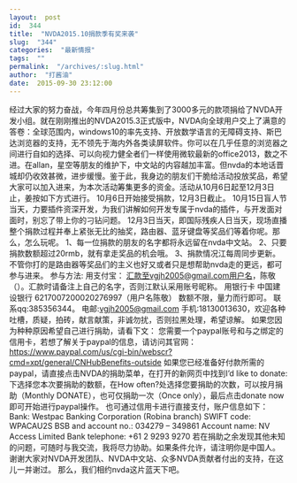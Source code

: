 ```yaml
---
layout:  post
id:  344
title:  "NVDA2015.10捐款季有奖来袭"
slug:  "344"
categories:  "最新情报"
tags:  ""
permalink:  "/archives/:slug.html"
author:  "打酱油"
date:  2015-09-30 23:12:00
---
```




经过大家的努力奋战，今年四月份总共筹集到了3000多元的款项捐给了NVDA开发小组。就在刚刚推出的NVDA2015.3正式版中，NVDA向全球用户交上了满意的答卷：全球范围内，windows10的率先支持、开放数学语言的无障碍支持、斯巴达浏览器的支持，无不领先于海内外各类读屏软件。你可以在几乎任意的浏览器之间进行自如的选择、可以向视力健全者们一样使用微软最新的office2013，数之不进。在allan，星空等朋友的维护下，中文站的内容越加丰富。但nvda的本地话晋城却仍收效甚微，进步缓慢。鉴于此，我身边的朋友们干脆给活动投放奖品，希望大家可以加入进来，为本次活动筹集更多的资金。活动从10月6日起至12月3日止，姜按如下方式进行。
10月6日开始接受捐款，12月3日截止。
10月15日盲人节当天，力要插件资深开发，为我们讲解如何开发专属于nvda的插件，与开发面对面时，别忘了带上你的刁钻问题。
12月3日当天，即国际残疾人日当天，现场直播整个捐款过程并奉上紧张无比的抽奖，路由器、蓝牙键盘等奖品们等着你呢。那么，怎么玩呢。
1、每一位捐款的朋友的名字都将永远留在nvda中文站。
2、只要捐款数额超过20rmb，就有拿走奖品的机会哦。
3、捐款情况江每周同步更新。
不管你打的是路由器等奖品们的主义也好又或者只是想帮助nvda走的更远，都可参与进来。
参与方法:
用支付宝：
汇款至vgjh2005@gmail.com用户名，陈敬（）。汇款时请备注上自己的名字，否则江默认采用账号昵称。
用银行卡
中国建设银行 6217007200020276997（用户名陈敬）
数额不限，量力而行即可。
联系qq:385356344。
电邮:vgjh2005@gmail.com
手机:18130013630，欢迎各种吐槽，质疑，拍砖，献言献策，非诚勿扰，否则拉黑处理，希望谅解。
如果您因为种种原因希望自己进行捐助，请看下文：
您需要一个paypal账号和与之绑定的信用卡，若想了解关于paypal的信息，请访问其官网：https://www.paypal.com/us/cgi-bin/webscr?cmd=xpt/general/CNHubBenefits-outside
如果您已经准备好付款所需的paypal，请直接点击NVDA的捐助菜单，在打开的新网页中找到I’d like to donate:下选择您本次要捐助的数额，在How often?处选择您要捐助的次数，可以按月捐助（Monthly
DONATE），也可仅捐助一次（Once only），最后点击donate now即可开始进行paypal操作。
也可通过信用卡进行直接支付，账户信息如下：
Bank: Westpac Banking Corporation (Robina branch)
SWIFT code: WPACAU2S
BSB and account no.: 034279 – 349861
Account name: NV Access Limited
Bank telephone: +61 2 9293 9270
若在捐助之余发现其他未知的问题，可随时与我交流，我将尽力协助。如果条件允许，请注明你是中国人。
谢谢大家对NVDA开发团队、NVDA中文站、众多NVDA贡献者付出的支持，在这儿一并谢过。
那么，我们相约nvda这片蓝天下吧。
